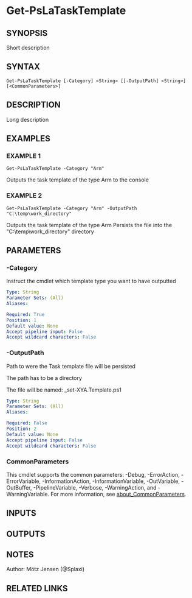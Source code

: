 ﻿---
external help file: PsLogicAppExtractor-help.xml
Module Name: PsLogicAppExtractor
online version:
schema: 2.0.0
---

# Get-PsLaTaskTemplate

## SYNOPSIS
Short description

## SYNTAX

```
Get-PsLaTaskTemplate [-Category] <String> [[-OutputPath] <String>] [<CommonParameters>]
```

## DESCRIPTION
Long description

## EXAMPLES

### EXAMPLE 1
```
Get-PsLaTaskTemplate -Category "Arm"
```

Outputs the task template of the type Arm to the console

### EXAMPLE 2
```
Get-PsLaTaskTemplate -Category "Arm" -OutputPath "C:\temp\work_directory"
```

Outputs the task template of the type Arm
Persists the file into the "C:\temp\work_directory" directory

## PARAMETERS

### -Category
Instruct the cmdlet which template type you want to have outputted

```yaml
Type: String
Parameter Sets: (All)
Aliases:

Required: True
Position: 1
Default value: None
Accept pipeline input: False
Accept wildcard characters: False
```

### -OutputPath
Path to were the Task template file will be persisted

The path has to be a directory

The file will be named: _set-XYA.Template.ps1

```yaml
Type: String
Parameter Sets: (All)
Aliases:

Required: False
Position: 2
Default value: None
Accept pipeline input: False
Accept wildcard characters: False
```

### CommonParameters
This cmdlet supports the common parameters: -Debug, -ErrorAction, -ErrorVariable, -InformationAction, -InformationVariable, -OutVariable, -OutBuffer, -PipelineVariable, -Verbose, -WarningAction, and -WarningVariable. For more information, see [about_CommonParameters](http://go.microsoft.com/fwlink/?LinkID=113216).

## INPUTS

## OUTPUTS

## NOTES
Author: Mötz Jensen (@Splaxi)

## RELATED LINKS
